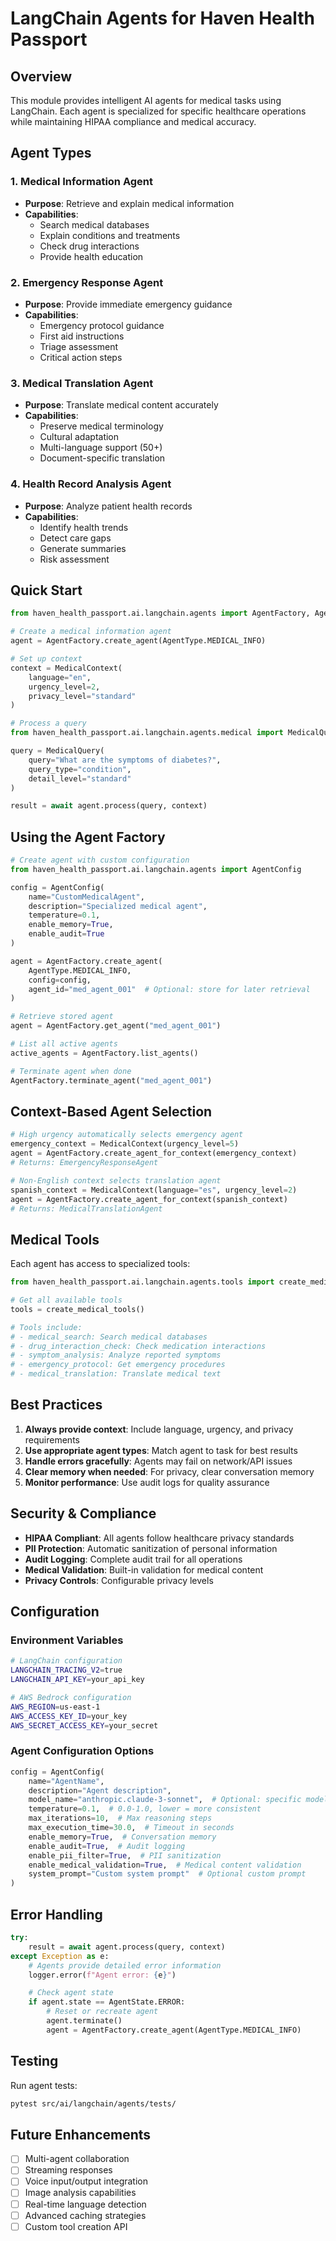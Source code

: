# LangChain Agents for Haven Health Passport

## Overview

This module provides intelligent AI agents for medical tasks using LangChain. Each agent is specialized for specific healthcare operations while maintaining HIPAA compliance and medical accuracy.

## Agent Types

### 1. Medical Information Agent
- **Purpose**: Retrieve and explain medical information
- **Capabilities**:
  - Search medical databases
  - Explain conditions and treatments
  - Check drug interactions
  - Provide health education

### 2. Emergency Response Agent
- **Purpose**: Provide immediate emergency guidance
- **Capabilities**:
  - Emergency protocol guidance
  - First aid instructions
  - Triage assessment
  - Critical action steps

### 3. Medical Translation Agent
- **Purpose**: Translate medical content accurately
- **Capabilities**:
  - Preserve medical terminology
  - Cultural adaptation
  - Multi-language support (50+)
  - Document-specific translation

### 4. Health Record Analysis Agent
- **Purpose**: Analyze patient health records
- **Capabilities**:
  - Identify health trends
  - Detect care gaps
  - Generate summaries
  - Risk assessment

## Quick Start

```python
from haven_health_passport.ai.langchain.agents import AgentFactory, AgentType, MedicalContext

# Create a medical information agent
agent = AgentFactory.create_agent(AgentType.MEDICAL_INFO)

# Set up context
context = MedicalContext(
    language="en",
    urgency_level=2,
    privacy_level="standard"
)

# Process a query
from haven_health_passport.ai.langchain.agents.medical import MedicalQuery

query = MedicalQuery(
    query="What are the symptoms of diabetes?",
    query_type="condition",
    detail_level="standard"
)

result = await agent.process(query, context)
```

## Using the Agent Factory

```python
# Create agent with custom configuration
from haven_health_passport.ai.langchain.agents import AgentConfig

config = AgentConfig(
    name="CustomMedicalAgent",
    description="Specialized medical agent",
    temperature=0.1,
    enable_memory=True,
    enable_audit=True
)

agent = AgentFactory.create_agent(
    AgentType.MEDICAL_INFO,
    config=config,
    agent_id="med_agent_001"  # Optional: store for later retrieval
)

# Retrieve stored agent
agent = AgentFactory.get_agent("med_agent_001")

# List all active agents
active_agents = AgentFactory.list_agents()

# Terminate agent when done
AgentFactory.terminate_agent("med_agent_001")
```

## Context-Based Agent Selection

```python
# High urgency automatically selects emergency agent
emergency_context = MedicalContext(urgency_level=5)
agent = AgentFactory.create_agent_for_context(emergency_context)
# Returns: EmergencyResponseAgent

# Non-English context selects translation agent
spanish_context = MedicalContext(language="es", urgency_level=2)
agent = AgentFactory.create_agent_for_context(spanish_context)
# Returns: MedicalTranslationAgent
```

## Medical Tools

Each agent has access to specialized tools:

```python
from haven_health_passport.ai.langchain.agents.tools import create_medical_tools

# Get all available tools
tools = create_medical_tools()

# Tools include:
# - medical_search: Search medical databases
# - drug_interaction_check: Check medication interactions
# - symptom_analysis: Analyze reported symptoms
# - emergency_protocol: Get emergency procedures
# - medical_translation: Translate medical text
```

## Best Practices

1. **Always provide context**: Include language, urgency, and privacy requirements
2. **Use appropriate agent types**: Match agent to task for best results
3. **Handle errors gracefully**: Agents may fail on network/API issues
4. **Clear memory when needed**: For privacy, clear conversation memory
5. **Monitor performance**: Use audit logs for quality assurance

## Security & Compliance

- **HIPAA Compliant**: All agents follow healthcare privacy standards
- **PII Protection**: Automatic sanitization of personal information
- **Audit Logging**: Complete audit trail for all operations
- **Medical Validation**: Built-in validation for medical content
- **Privacy Controls**: Configurable privacy levels

## Configuration

### Environment Variables
```bash
# LangChain configuration
LANGCHAIN_TRACING_V2=true
LANGCHAIN_API_KEY=your_api_key

# AWS Bedrock configuration
AWS_REGION=us-east-1
AWS_ACCESS_KEY_ID=your_key
AWS_SECRET_ACCESS_KEY=your_secret
```

### Agent Configuration Options
```python
config = AgentConfig(
    name="AgentName",
    description="Agent description",
    model_name="anthropic.claude-3-sonnet",  # Optional: specific model
    temperature=0.1,  # 0.0-1.0, lower = more consistent
    max_iterations=10,  # Max reasoning steps
    max_execution_time=30.0,  # Timeout in seconds
    enable_memory=True,  # Conversation memory
    enable_audit=True,  # Audit logging
    enable_pii_filter=True,  # PII sanitization
    enable_medical_validation=True,  # Medical content validation
    system_prompt="Custom system prompt"  # Optional custom prompt
)
```

## Error Handling

```python
try:
    result = await agent.process(query, context)
except Exception as e:
    # Agents provide detailed error information
    logger.error(f"Agent error: {e}")

    # Check agent state
    if agent.state == AgentState.ERROR:
        # Reset or recreate agent
        agent.terminate()
        agent = AgentFactory.create_agent(AgentType.MEDICAL_INFO)
```

## Testing

Run agent tests:
```bash
pytest src/ai/langchain/agents/tests/
```

## Future Enhancements

- [ ] Multi-agent collaboration
- [ ] Streaming responses
- [ ] Voice input/output integration
- [ ] Image analysis capabilities
- [ ] Real-time language detection
- [ ] Advanced caching strategies
- [ ] Custom tool creation API
